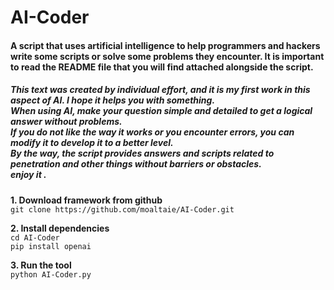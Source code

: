 # AI-Coder
<h4>A script that uses artificial intelligence to help programmers and hackers write some scripts or solve some problems they encounter.  It is important to read the README file that you will find attached alongside the script.</h4>
<p>
<h5>
This text was created by individual effort, and it is my first work in this aspect of AI. I hope it helps you with something.
<br>
When using AI, make your question simple and detailed to get a logical answer without problems.
<br>
If you do not like the way it works or you encounter errors, you can modify it to develop it to a better level.
<br>
By the way, the script provides answers and scripts related to penetration and other things without barriers or obstacles.
<br>
enjoy it .
</h5>
<p>
<p dir="auto"><strong>1. Download framework from github</strong><br>
<code>git clone https://github.com/moaltaie/AI-Coder.git</code></p>

<p dir="auto"><strong>2. Install dependencies</strong><br>
<code>cd AI-Coder</code><br>
<code>pip install openai</code></p>

<p dir="auto"><strong>3. Run the tool</strong><br>
<code>python AI-Coder.py</code></p>

